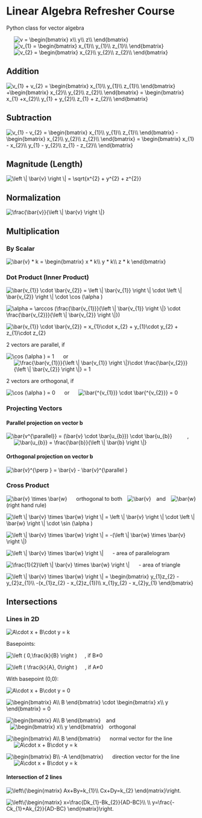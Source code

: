 # Linear Algebra Refresher Course

Python class for vector algebra

<img src="https://latex.codecogs.com/png.latex?\inline&space;\fn_jvn&space;v&space;=&space;\begin{bmatrix}&space;x\\&space;y\\&space;z\\&space;\end{bmatrix}" title="v = \begin{bmatrix} x\\ y\\ z\\ \end{bmatrix}" style="margin: 0 20px;" />
<img src="https://latex.codecogs.com/png.latex?\inline&space;\fn_jvn&space;v_{1}&space;=&space;\begin{bmatrix}&space;x_{1}\\&space;y_{1}\\&space;z_{1}\\&space;\end{bmatrix}" title="v_{1} = \begin{bmatrix} x_{1}\\ y_{1}\\ z_{1}\\ \end{bmatrix}" style="margin:0  20px;" />
<img src="https://latex.codecogs.com/png.latex?\inline&space;\fn_jvn&space;v_{2}&space;=&space;\begin{bmatrix}&space;x_{2}\\&space;y_{2}\\&space;z_{2}\\&space;\end{bmatrix}" title="v_{2} = \begin{bmatrix} x_{2}\\ y_{2}\\ z_{2}\\ \end{bmatrix}" style="margin: 0 20px;" />

## Addition

<img src="https://latex.codecogs.com/png.latex?\inline&space;\fn_jvn&space;v_{1}&space;&plus;&space;v_{2}&space;=&space;\begin{bmatrix}&space;x_{1}\\&space;y_{1}\\&space;z_{1}\\&space;\end{bmatrix}&space;&plus;\begin{bmatrix}&space;x_{2}\\&space;y_{2}\\&space;z_{2}\\&space;\end{bmatrix}&space;=&space;\begin{bmatrix}&space;x_{1}&space;&plus;x_{2}\\&space;y_{1}&space;&plus;&space;y_{2}\\&space;z_{1}&space;&plus;&space;z_{2}\\&space;\end{bmatrix}" title="v_{1} + v_{2} = \begin{bmatrix} x_{1}\\ y_{1}\\ z_{1}\\ \end{bmatrix} +\begin{bmatrix} x_{2}\\ y_{2}\\ z_{2}\\ \end{bmatrix} = \begin{bmatrix} x_{1} +x_{2}\\ y_{1} + y_{2}\\ z_{1} + z_{2}\\ \end{bmatrix}" />

## Subtraction

<img src="https://latex.codecogs.com/png.latex?\inline&space;\fn_jvn&space;v_{1}&space;-&space;v_{2}&space;=&space;\begin{bmatrix}&space;x_{1}\\&space;y_{1}\\&space;z_{1}\\&space;\end{bmatrix}&space;-\begin{bmatrix}&space;x_{2}\\&space;y_{2}\\&space;z_{2}\\&space;\end{bmatrix}&space;=&space;\begin{bmatrix}&space;x_{1}&space;-&space;x_{2}\\&space;y_{1}&space;-&space;y_{2}\\&space;z_{1}&space;-&space;z_{2}\\&space;\end{bmatrix}" title="v_{1} - v_{2} = \begin{bmatrix} x_{1}\\ y_{1}\\ z_{1}\\ \end{bmatrix} -\begin{bmatrix} x_{2}\\ y_{2}\\ z_{2}\\ \end{bmatrix} = \begin{bmatrix} x_{1} - x_{2}\\ y_{1} - y_{2}\\ z_{1} - z_{2}\\ \end{bmatrix}" />

## Magnitude (Length)

<img src="https://latex.codecogs.com/png.latex?\inline&space;\fn_jvn&space;\left&space;\|&space;\bar{v}&space;\right&space;\|&space;=&space;\sqrt{x^{2}&space;&plus;&space;y^{2}&space;&plus;&space;z^{2}}" title="\left \| \bar{v} \right \| = \sqrt{x^{2} + y^{2} + z^{2}}" />

## Normalization

<img src="https://latex.codecogs.com/png.latex?\inline&space;\fn_jvn&space;\frac{\bar{v}}{\left&space;\|&space;\bar{v}&space;\right&space;\|}" title="\frac{\bar{v}}{\left \| \bar{v} \right \|}" />

## Multiplication

### By Scalar

<img src="https://latex.codecogs.com/png.latex?\inline&space;\fn_jvn&space;\bar{v}&space;*&space;k&space;=&space;\begin{bmatrix}&space;x&space;*&space;k\\&space;y&space;*&space;k\\&space;z&space;*&space;k&space;\end{bmatrix}" title="\bar{v} * k = \begin{bmatrix} x * k\\ y * k\\ z * k \end{bmatrix}" />

### Dot Product (Inner Product)

<img src="https://latex.codecogs.com/png.latex?\inline&space;\fn_jvn&space;\bar{v_{1}}&space;\cdot&space;\bar{v_{2}}&space;=&space;\left&space;\|&space;\bar{v_{1}}&space;\right&space;\|&space;\cdot&space;\left&space;\|&space;\bar{v_{2}}&space;\right&space;\|&space;\cdot&space;\cos&space;(\alpha&space;)" title="\bar{v_{1}} \cdot \bar{v_{2}} = \left \| \bar{v_{1}} \right \| \cdot \left \| \bar{v_{2}} \right \| \cdot \cos (\alpha )" /><br/>

<img src="https://latex.codecogs.com/png.latex?\inline&space;\fn_jvn&space;\alpha&space;=&space;\arccos&space;(\frac{\bar{v_{1}}}{\left&space;\|&space;\bar{v_{1}}&space;\right&space;\|}&space;\cdot&space;\frac{\bar{v_{2}}}{\left&space;\|&space;\bar{v_{2}}&space;\right&space;\|})" title="\alpha = \arccos (\frac{\bar{v_{1}}}{\left \| \bar{v_{1}} \right \|} \cdot \frac{\bar{v_{2}}}{\left \| \bar{v_{2}} \right \|})" /><br/>

<img src="https://latex.codecogs.com/png.latex?\inline&space;\fn_jvn&space;\bar{v_{1}}&space;\cdot&space;\bar{v_{2}}&space;=&space;x_{1}\cdot&space;x_{2}&space;&plus;&space;y_{1}\cdot&space;y_{2}&space;&plus;&space;z_{1}\cdot&space;z_{2}" title="\bar{v_{1}} \cdot \bar{v_{2}} = x_{1}\cdot x_{2} + y_{1}\cdot y_{2} + z_{1}\cdot z_{2}" />

2 vectors are parallel, if

<img src="https://latex.codecogs.com/png.latex?\inline&space;\fn_jvn&space;\cos&space;(\alpha&space;)&space;=&space;1" title="\cos (\alpha ) = 1" style="margin-right: 20px;" />
or
<img src="https://latex.codecogs.com/png.latex?\inline&space;\fn_jvn&space;\frac{\bar{v_{1}}}{\left&space;\|&space;\bar{v_{1}}&space;\right&space;\|}\cdot&space;\frac{\bar{v_{2}}}{\left&space;\|&space;\bar{v_{2}}&space;\right&space;\|}&space;=&space;1" title="\frac{\bar{v_{1}}}{\left \| \bar{v_{1}} \right \|}\cdot \frac{\bar{v_{2}}}{\left \| \bar{v_{2}} \right \|} = 1" style="margin-left: 20px;" />

2 vectors are orthogonal, if

<img src="https://latex.codecogs.com/png.latex?\inline&space;\fn_jvn&space;\cos&space;(\alpha&space;)&space;=&space;0" title="\cos (\alpha ) = 0" style="margin-right: 20px;" />
or
<img src="https://latex.codecogs.com/png.latex?\inline&space;\fn_jvn&space;\bar{^{v_{1}}}&space;\cdot&space;\bar{^{v_{2}}}&space;=&space;0" title="\bar{^{v_{1}}} \cdot \bar{^{v_{2}}} = 0" style="margin-left: 20px;" />

### Projecting Vectors

#### Parallel projection on vector b

<img src="https://latex.codecogs.com/png.latex?\inline&space;\fn_jvn&space;\bar{v^{\parallel}}&space;=&space;(\bar{v}&space;\cdot&space;\bar{u_{b}})&space;\cdot&space;\bar{u_{b}}" title="\bar{v^{\parallel}} = (\bar{v} \cdot \bar{u_{b}}) \cdot \bar{u_{b}}" style="margin-right: 40px;" />,<img src="https://latex.codecogs.com/png.latex?\inline&space;\fn_jvn&space;\bar{u_{b}}&space;=&space;\frac{\bar{b}}{\left&space;\|&space;\bar{b}&space;\right&space;\|}" title="\bar{u_{b}} = \frac{\bar{b}}{\left \| \bar{b} \right \|}" style="margin: 0 20px;" />

#### Orthogonal projection on vector b

<img src="https://latex.codecogs.com/png.latex?\inline&space;\fn_jvn&space;\bar{v}^{\perp&space;}&space;=&space;\bar{v}&space;-&space;\bar{v}^{\parallel&space;}" title="\bar{v}^{\perp } = \bar{v} - \bar{v}^{\parallel }" />

### Cross Product

<img src="https://latex.codecogs.com/png.latex?\inline&space;\fn_jvn&space;\bar{v}&space;\times&space;\bar{w}" title="\bar{v} \times \bar{w}" style="margin-right: 20px;" /> orthogonal to both <img src="https://latex.codecogs.com/png.latex?\inline&space;\fn_jvn&space;\bar{v}" title="\bar{v}" style="margin: 0 10px;" /> and <img src="https://latex.codecogs.com/png.latex?\inline&space;\fn_jvn&space;\bar{w}" title="\bar{w}" style="margin-left: 10px;" /> (right hand rule)

<img src="https://latex.codecogs.com/png.latex?\inline&space;\fn_jvn&space;\left&space;\|&space;\bar{v}&space;\times&space;\bar{w}&space;\right&space;\|&space;=&space;\left&space;\|&space;\bar{v}&space;\right&space;\|&space;\cdot&space;\left&space;\|&space;\bar{w}&space;\right&space;\|&space;\cdot&space;\sin&space;(\alpha&space;)" title="\left \| \bar{v} \times \bar{w} \right \| = \left \| \bar{v} \right \| \cdot \left \| \bar{w} \right \| \cdot \sin (\alpha )" /><br/>

<img src="https://latex.codecogs.com/png.latex?\inline&space;\fn_jvn&space;\left&space;\|&space;\bar{v}&space;\times&space;\bar{w}&space;\right&space;\|&space;=&space;-(\left&space;\|&space;\bar{w}&space;\times&space;\bar{v}&space;\right&space;\|)" title="\left \| \bar{v} \times \bar{w} \right \| = -(\left \| \bar{w} \times \bar{v} \right \|)" /><br/>

<img src="https://latex.codecogs.com/png.latex?\inline&space;\fn_jvn&space;\left&space;\|&space;\bar{v}&space;\times&space;\bar{w}&space;\right&space;\|" title="\left \| \bar{v} \times \bar{w} \right \|" style="margin-right: 20px;" /> - area of parallelogram

<img src="https://latex.codecogs.com/png.latex?\inline&space;\fn_jvn&space;\frac{1}{2}\left&space;\|&space;\bar{v}&space;\times&space;\bar{w}&space;\right&space;\|" title="\frac{1}{2}\left \| \bar{v} \times \bar{w} \right \|" style="margin-right: 20px;" /> - area of triangle

<img src="https://latex.codecogs.com/png.latex?\inline&space;\fn_jvn&space;\left&space;\|&space;\bar{v}&space;\times&space;\bar{w}&space;\right&space;\|&space;=&space;\begin{bmatrix}&space;y_{1}z_{2}&space;-&space;y_{2}z_{1}\\&space;-(x_{1}z_{2}&space;-&space;x_{2}z_{1})\\&space;x_{1}y_{2}&space;-&space;x_{2}y_{1}&space;\end{bmatrix}" title="\left \| \bar{v} \times \bar{w} \right \| = \begin{bmatrix} y_{1}z_{2} - y_{2}z_{1}\\ -(x_{1}z_{2} - x_{2}z_{1})\\ x_{1}y_{2} - x_{2}y_{1} \end{bmatrix}" />

## Intersections

### Lines in 2D

<img src="https://latex.codecogs.com/png.latex?\inline&space;\fn_jvn&space;A&space;x&space;&plus;&space;B&space;y&space;=&space;k" title="A\cdot x + B\cdot y = k" />

Basepoints:

<img src="https://latex.codecogs.com/png.latex?\inline&space;\fn_jvn&space;\left&space;(&space;0,\frac{k}{B}&space;\right&space;)" title="\left ( 0,\frac{k}{B} \right )" style="margin-right: 20px" />, if B&#8800;0<br/>

<img src="https://latex.codecogs.com/png.latex?\inline&space;\fn_jvn&space;\left&space;(&space;\frac{k}{A},0&space;\right&space;)" title="\left ( \frac{k}{A}, 0\right )" style="margin-right: 20px" />, if A&#8800;0

With basepoint (0,0):

<img src="https://latex.codecogs.com/png.latex?\inline&space;\fn_jvn&space;A&space;x&space;&plus;&space;B&space;y&space;=&space;0" title="A\cdot x + B\cdot y = 0" /><br/>

<img src="https://latex.codecogs.com/png.latex?\inline&space;\fn_jvn&space;\begin{bmatrix}&space;A\\&space;B&space;\end{bmatrix}&space;\cdot&space;\begin{bmatrix}&space;x\\&space;y&space;\end{bmatrix}&space;=&space;0" title="\begin{bmatrix} A\\ B \end{bmatrix} \cdot \begin{bmatrix} x\\ y \end{bmatrix} = 0" />

<img src="https://latex.codecogs.com/png.latex?\inline&space;\fn_jvn&space;\begin{bmatrix}&space;A\\&space;B&space;\end{bmatrix}" title="\begin{bmatrix} A\\ B \end{bmatrix}" style="margin-right: 10px;" /> and <img src="https://latex.codecogs.com/png.latex?\inline&space;\fn_jvn&space;\begin{bmatrix}&space;x\\&space;y&space;\end{bmatrix}" title="\begin{bmatrix} x\\ y \end{bmatrix}" style="margin: 0 10px;" /> orthogonal


<img src="https://latex.codecogs.com/png.latex?\inline&space;\fn_jvn&space;\begin{bmatrix}&space;A\\&space;B&space;\end{bmatrix}" title="\begin{bmatrix} A\\ B \end{bmatrix}" style="margin-right: 20px;" /> normal vector for the line <img src="https://latex.codecogs.com/png.latex?\inline&space;\fn_jvn&space;A&space;x&space;&plus;&space;B&space;y&space;=&space;k" title="A\cdot x + B\cdot y = k" style="margin-left: 20px;" /><br/>

<img src="https://latex.codecogs.com/png.latex?\inline&space;\fn_jvn&space;\begin{bmatrix}&space;B\\&space;-A&space;\end{bmatrix}" title="\begin{bmatrix} B\\ -A \end{bmatrix}" style="margin-right: 20px;" /> direction vector for the line <img src="https://latex.codecogs.com/png.latex?\inline&space;\fn_jvn&space;A&space;x&space;&plus;&space;B&space;y&space;=&space;k" title="A\cdot x + B\cdot y = k" style="margin-left: 20px;" />

#### Intersection of 2 lines

<img src="https://latex.codecogs.com/png.latex?\inline&space;\fn_jvn&space;\left\{\begin{matrix}&space;Ax&plus;By=k_{1}\\&space;Cx&plus;Dy=k_{2}&space;\end{matrix}\right." title="\left\{\begin{matrix} Ax+By=k_{1}\\ Cx+Dy=k_{2} \end{matrix}\right." /><br/>

<img src="https://latex.codecogs.com/png.latex?\inline&space;\fn_jvn&space;\left\{\begin{matrix}&space;x=\frac{Dk_{1}-Bk_{2}}{AD-BC}\\&space;\\&space;y=\frac{-Ck_{1}&plus;Ak_{2}}{AD-BC}&space;\end{matrix}\right." title="\left\{\begin{matrix} x=\frac{Dk_{1}-Bk_{2}}{AD-BC}\\ \\ y=\frac{-Ck_{1}+Ak_{2}}{AD-BC} \end{matrix}\right." />
